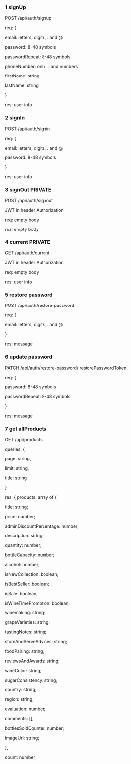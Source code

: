### 1 signUp

POST /api/auth/signup

req: {

  email: letters, digits, . and @
  
  password: 8-48 symbols

  passwordRepeat: 8-48 symbols
  
  phoneNumber: only + and numbers
  
  firstName: string
  
  lastName: string
  
}

res: user info

### 2 signIn

POST /api/auth/signin

req: {

  email: letters, digits, . and @
  
  password: 8-48 symbols
  
}

res: user info

### 3 signOut PRIVATE

POST /api/auth/signout

JWT in header Authorization

req: empty body

res: empty body

### 4 current PRIVATE

GET /api/auth/current

JWT in header Authorization

req: empty body

res: user info

### 5 restore password

POST /api/auth/restore-password

req: {

  email: letters, digits, . and @
  
}

res: message

### 6 update password

PATCH /api/auth/restore-password/:restorePasswordToken

req: {

  password: 8-48 symbols

  passwordRepeat: 8-48 symbols
  
}

res: message

### 7 get allProducts

GET /api/products

queries: {

page: string,

limit: string,

title: string

}

res: {
products: arrey of {

  title: string;
  
  price: number;
  
  adminDiscountPercentage: number;
  
  description: string;
  
  quantity: number;
  
  bottleCapacity: number;
  
  alcohol: number;
  
  isNewCollection: boolean;
  
  isBestSeller: boolean;
  
  isSale: boolean;
  
  isWineTimePromotion: boolean;
  
  winemaking: string;
  
  grapeVarieties: string;
  
  tastingNotes: string;
  
  storeAndServeAdvices: string;
  
  foodPairing: string;
  
  reviewsAndAwards: string;
  
  wineColor: string;
  
  sugarConsistency: string;
  
  country: string;
  
  region: string;
  
  evaluation: number;
  
  comments: [];
  
  bottlesSoldCounter: number;
  
  imageUrl: string;
  
},

count: number
